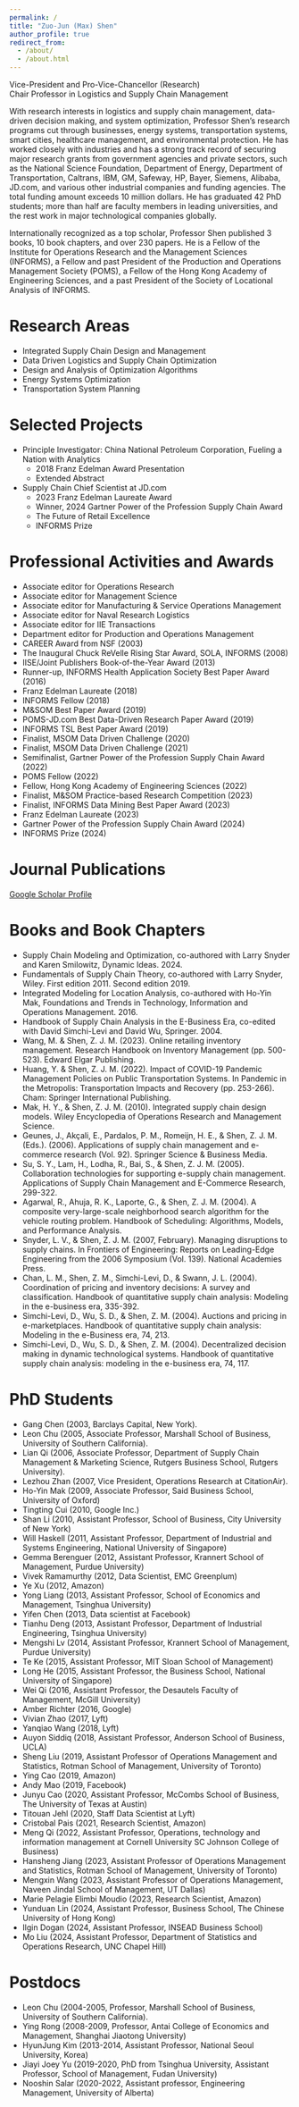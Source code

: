 ```yaml
---
permalink: /
title: "Zuo-Jun (Max) Shen"
author_profile: true
redirect_from: 
  - /about/
  - /about.html
---
```


Vice-President and Pro-Vice-Chancellor (Research)  
Chair Professor in Logistics and Supply Chain Management

With research interests in logistics and supply chain management, data-driven decision making, and system optimization, Professor Shen’s research programs cut through businesses, energy systems, transportation systems, smart cities, healthcare management, and environmental protection. He has worked closely with industries and has a strong track record of securing major research grants from government agencies and private sectors, such as the National Science Foundation, Department of Energy, Department of Transportation, Caltrans, IBM, GM, Safeway, HP, Bayer, Siemens, Alibaba, JD.com, and various other industrial companies and funding agencies. The total funding amount exceeds 10 million dollars. He has graduated 42 PhD students; more than half are faculty members in leading universities, and the rest work in major technological companies globally.

Internationally recognized as a top scholar, Professor Shen published 3 books, 10 book chapters, and over 230 papers. He is a Fellow of the Institute for Operations Research and the Management Sciences (INFORMS), a Fellow and past President of the Production and Operations Management Society (POMS), a Fellow of the Hong Kong Academy of Engineering Sciences, and a past President of the Society of Locational Analysis of INFORMS.

# Research Areas
* Integrated Supply Chain Design and Management
* Data Driven Logistics and Supply Chain Optimization
* Design and Analysis of Optimization Algorithms
* Energy Systems Optimization
* Transportation System Planning

# Selected Projects
* Principle Investigator: China National Petroleum Corporation, Fueling a Nation with Analytics
  * 2018 Franz Edelman Award Presentation
  * Extended Abstract
* Supply Chain Chief Scientist at JD.com
  * 2023 Franz Edelman Laureate Award
  * Winner, 2024 Gartner Power of the Profession Supply Chain Award
  * The Future of Retail Excellence
  * INFORMS Prize

# Professional Activities and Awards
* Associate editor for Operations Research
* Associate editor for Management Science
* Associate editor for Manufacturing & Service Operations Management
* Associate editor for Naval Research Logistics
* Associate editor for IIE Transactions
* Department editor for Production and Operations Management
* CAREER Award from NSF (2003)
* The Inaugural Chuck ReVelle Rising Star Award, SOLA, INFORMS (2008)
* IISE/Joint Publishers Book-of-the-Year Award (2013)
* Runner-up, INFORMS Health Application Society Best Paper Award (2016)
* Franz Edelman Laureate (2018)
* INFORMS Fellow (2018)
* M&SOM Best Paper Award (2019)
* POMS-JD.com Best Data-Driven Research Paper Award (2019)
* INFORMS TSL Best Paper Award (2019)
* Finalist, MSOM Data Driven Challenge (2020)
* Finalist, MSOM Data Driven Challenge (2021)
* Semifinalist, Gartner Power of the Profession Supply Chain Award (2022)
* POMS Fellow (2022)
* Fellow, Hong Kong Academy of Engineering Sciences (2022)
* Finalist, M&SOM Practice-based Research Competition (2023)
* Finalist, INFORMS Data Mining Best Paper Award (2023)
* Franz Edelman Laureate (2023)
* Gartner Power of the Profession Supply Chain Award (2024)
* INFORMS Prize (2024)

# Journal Publications
[Google Scholar Profile](https://scholar.google.com.hk/citations?user=XGXOxQoAAAAJ)

# Books and Book Chapters
* Supply Chain Modeling and Optimization, co-authored with Larry Snyder and Karen Smilowitz, Dynamic Ideas. 2024.
* Fundamentals of Supply Chain Theory, co-authored with Larry Snyder, Wiley. First edition 2011. Second edition 2019.
* Integrated Modeling for Location Analysis, co-authored with Ho-Yin Mak, Foundations and Trends in Technology, Information and Operations Management. 2016.
* Handbook of Supply Chain Analysis in the E-Business Era, co-edited with David Simchi-Levi and David Wu, Springer. 2004.
* Wang, M. & Shen, Z. J. M. (2023). Online retailing inventory management. Research Handbook on Inventory Management (pp. 500-523). Edward Elgar Publishing.
* Huang, Y. & Shen, Z. J. M. (2022). Impact of COVID-19 Pandemic Management Policies on Public Transportation Systems. In Pandemic in the Metropolis: Transportation Impacts and Recovery (pp. 253-266). Cham: Springer International Publishing.
* Mak, H. Y., & Shen, Z. J. M. (2010). Integrated supply chain design models. Wiley Encyclopedia of Operations Research and Management Science.
* Geunes, J., Akçali, E., Pardalos, P. M., Romeijn, H. E., & Shen, Z. J. M. (Eds.). (2006). Applications of supply chain management and e-commerce research (Vol. 92). Springer Science & Business Media.
* Su, S. Y., Lam, H., Lodha, R., Bai, S., & Shen, Z. J. M. (2005). Collaboration technologies for supporting e-supply chain management. Applications of Supply Chain Management and E-Commerce Research, 299-322.
* Agarwal, R., Ahuja, R. K., Laporte, G., & Shen, Z. J. M. (2004). A composite very-large-scale neighborhood search algorithm for the vehicle routing problem. Handbook of Scheduling: Algorithms, Models, and Performance Analysis.
* Snyder, L. V., & Shen, Z. J. M. (2007, February). Managing disruptions to supply chains. In Frontiers of Engineering: Reports on Leading-Edge Engineering from the 2006 Symposium (Vol. 139). National Academies Press.
* Chan, L. M., Shen, Z. M., Simchi-Levi, D., & Swann, J. L. (2004). Coordination of pricing and inventory decisions: A survey and classification. Handbook of quantitative supply chain analysis: Modeling in the e-business era, 335-392.
* Simchi-Levi, D., Wu, S. D., & Shen, Z. M. (2004). Auctions and pricing in e-marketplaces. Handbook of quantitative supply chain analysis: Modeling in the e-Business era, 74, 213.
* Simchi-Levi, D., Wu, S. D., & Shen, Z. M. (2004). Decentralized decision making in dynamic technological systems. Handbook of quantitative supply chain analysis: modeling in the e-business era, 74, 117.

# PhD Students
* Gang Chen (2003, Barclays Capital, New York).
* Leon Chu (2005, Associate Professor, Marshall School of Business, University of Southern California).
* Lian Qi (2006, Associate Professor, Department of Supply Chain Management & Marketing Science, Rutgers Business School, Rutgers University).
* Lezhou Zhan (2007, Vice President, Operations Research at CitationAir).
* Ho-Yin Mak (2009, Associate Professor, Said Business School, University of Oxford)
* Tingting Cui (2010, Google Inc.)
* Shan Li (2010, Assistant Professor, School of Business, City University of New York)
* Will Haskell (2011, Assistant Professor, Department of Industrial and Systems Engineering, National University of Singapore)
* Gemma Berenguer (2012, Assistant Professor, Krannert School of Management, Purdue University)
* Vivek Ramamurthy (2012, Data Scientist, EMC Greenplum)
* Ye Xu (2012, Amazon)
* Yong Liang (2013, Assistant Professor, School of Economics and Management, Tsinghua University)
* Yifen Chen (2013, Data scientist at Facebook)
* Tianhu Deng (2013, Assistant Professor, Department of Industrial Engineering, Tsinghua University)
* Mengshi Lv (2014, Assistant Professor, Krannert School of Management, Purdue University)
* Te Ke (2015, Assistant Professor, MIT Sloan School of Management)
* Long He (2015, Assistant Professor, the Business School, National University of Singapore)
* Wei Qi (2016, Assistant Professor, the Desautels Faculty of Management, McGill University)
* Amber Richter (2016, Google)
* Vivian Zhao (2017, Lyft)
* Yanqiao Wang (2018, Lyft)
* Auyon Siddiq (2018, Assistant Professor, Anderson School of Business, UCLA)
* Sheng Liu (2019, Assistant Professor of Operations Management and Statistics, Rotman School of Management, University of Toronto)
* Ying Cao (2019, Amazon)
* Andy Mao (2019, Facebook)
* Junyu Cao (2020, Assistant Professor, McCombs School of Business, The University of Texas at Austin)
* Titouan Jehl (2020, Staff Data Scientist at Lyft)
* Cristobal Pais (2021, Research Scientist, Amazon)
* Meng Qi (2022, Assistant Professor, Operations, technology and information management at Cornell University SC Johnson College of Business)
* Hansheng Jiang (2023, Assistant Professor of Operations Management and Statistics, Rotman School of Management, University of Toronto)
* Mengxin Wang (2023, Assistant Professor of Operations Management, Naveen Jindal School of Management, UT Dallas)
* Marie Pelagie Elimbi Moudio (2023, Research Scientist, Amazon)
* Yunduan Lin (2024, Assistant Professor, Business School, The Chinese University of Hong Kong)
* Ilgin Dogan (2024, Assistant Professor, INSEAD Business School)
* Mo Liu (2024, Assistant Professor, Department of Statistics and Operations Research, UNC Chapel Hill)

# Postdocs
* Leon Chu (2004-2005, Professor, Marshall School of Business, University of Southern California).
* Ying Rong (2008-2009, Professor, Antai College of Economics and Management, Shanghai Jiaotong University)
* HyunJung Kim (2013-2014, Assistant Professor, National Seoul University, Korea)
* Jiayi Joey Yu (2019-2020, PhD from Tsinghua University, Assistant Professor, School of Management, Fudan University)
* Nooshin Salar (2020-2022, Assistant professor, Engineering Management, University of Alberta)
